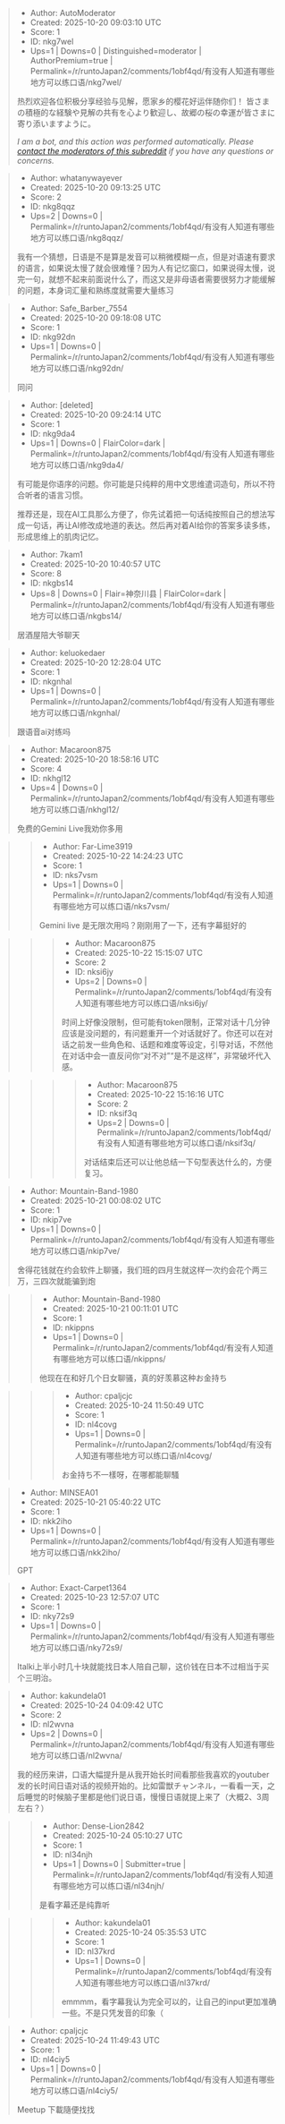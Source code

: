 > - Author: AutoModerator
> - Created: 2025-10-20 09:03:10 UTC
> - Score: 1
> - ID: nkg7wel
> - Ups=1 | Downs=0 | Distinguished=moderator | AuthorPremium=true | Permalink=/r/runtoJapan2/comments/1obf4qd/有没有人知道有哪些地方可以练口语/nkg7wel/
>
> 热烈欢迎各位积极分享经验与见解，愿家乡的樱花好运伴随你们！
> 皆さまの積極的な経験や見解の共有を心より歓迎し、故郷の桜の幸運が皆さまに寄り添いますように。
> 
> *I am a bot, and this action was performed automatically. Please [contact the moderators of this subreddit](/message/compose/?to=/r/runtoJapan2) if you have any questions or concerns.*

> - Author: whatanywayever
> - Created: 2025-10-20 09:13:25 UTC
> - Score: 2
> - ID: nkg8qqz
> - Ups=2 | Downs=0 | Permalink=/r/runtoJapan2/comments/1obf4qd/有没有人知道有哪些地方可以练口语/nkg8qqz/
>
> 我有一个猜想，日语是不是算是发音可以稍微模糊一点，但是对语速有要求的语言，如果说太慢了就会很难懂？因为人有记忆窗口，如果说得太慢，说完一句，就想不起来前面说什么了，而这又是非母语者需要很努力才能缓解的问题，本身词汇量和熟练度就需要大量练习

> - Author: Safe_Barber_7554
> - Created: 2025-10-20 09:18:08 UTC
> - Score: 1
> - ID: nkg92dn
> - Ups=1 | Downs=0 | Permalink=/r/runtoJapan2/comments/1obf4qd/有没有人知道有哪些地方可以练口语/nkg92dn/
>
> 同问

> - Author: [deleted]
> - Created: 2025-10-20 09:24:14 UTC
> - Score: 1
> - ID: nkg9da4
> - Ups=1 | Downs=0 | FlairColor=dark | Permalink=/r/runtoJapan2/comments/1obf4qd/有没有人知道有哪些地方可以练口语/nkg9da4/
>
> 有可能是你语序的问题。你可能是只纯粹的用中文思维遣词造句，所以不符合听者的语言习惯。
> 
> 推荐还是，现在AI工具那么方便了，你先试着把一句话纯按照自己的想法写成一句话，再让AI修改成地道的表达。然后再对着AI给你的答案多读多练，形成思维上的肌肉记忆。

> - Author: 7kam1
> - Created: 2025-10-20 10:40:57 UTC
> - Score: 8
> - ID: nkgbs14
> - Ups=8 | Downs=0 | Flair=神奈川县 | FlairColor=dark | Permalink=/r/runtoJapan2/comments/1obf4qd/有没有人知道有哪些地方可以练口语/nkgbs14/
>
> 居酒屋陪大爷聊天

> - Author: keluokedaer
> - Created: 2025-10-20 12:28:04 UTC
> - Score: 1
> - ID: nkgnhal
> - Ups=1 | Downs=0 | Permalink=/r/runtoJapan2/comments/1obf4qd/有没有人知道有哪些地方可以练口语/nkgnhal/
>
> 跟语音ai对练吗

> - Author: Macaroon875
> - Created: 2025-10-20 18:58:16 UTC
> - Score: 4
> - ID: nkhgl12
> - Ups=4 | Downs=0 | Permalink=/r/runtoJapan2/comments/1obf4qd/有没有人知道有哪些地方可以练口语/nkhgl12/
>
> 免费的Gemini Live我劝你多用

>> - Author: Far-Lime3919
>> - Created: 2025-10-22 14:24:23 UTC
>> - Score: 1
>> - ID: nks7vsm
>> - Ups=1 | Downs=0 | Permalink=/r/runtoJapan2/comments/1obf4qd/有没有人知道有哪些地方可以练口语/nks7vsm/
>>
>> Gemini live 是无限次用吗？刚刚用了一下，还有字幕挺好的

>>> - Author: Macaroon875
>>> - Created: 2025-10-22 15:15:07 UTC
>>> - Score: 2
>>> - ID: nksi6jy
>>> - Ups=2 | Downs=0 | Permalink=/r/runtoJapan2/comments/1obf4qd/有没有人知道有哪些地方可以练口语/nksi6jy/
>>>
>>> 时间上好像没限制，但可能有token限制，正常对话十几分钟应该是没问题的，有问题重开一个对话就好了。你还可以在对话之前发一些角色和、话题和难度等设定，引导对话，不然他在对话中会一直反问你“对不对”“是不是这样”，非常破坏代入感。

>>>> - Author: Macaroon875
>>>> - Created: 2025-10-22 15:16:16 UTC
>>>> - Score: 2
>>>> - ID: nksif3q
>>>> - Ups=2 | Downs=0 | Permalink=/r/runtoJapan2/comments/1obf4qd/有没有人知道有哪些地方可以练口语/nksif3q/
>>>>
>>>> 对话结束后还可以让他总结一下句型表达什么的，方便复习。

> - Author: Mountain-Band-1980
> - Created: 2025-10-21 00:08:02 UTC
> - Score: 1
> - ID: nkip7ve
> - Ups=1 | Downs=0 | Permalink=/r/runtoJapan2/comments/1obf4qd/有没有人知道有哪些地方可以练口语/nkip7ve/
>
> 舍得花钱就在约会软件上聊骚，我们班的四月生就这样一次约会花个两三万，三四次就能骗到炮

>> - Author: Mountain-Band-1980
>> - Created: 2025-10-21 00:11:01 UTC
>> - Score: 1
>> - ID: nkippns
>> - Ups=1 | Downs=0 | Permalink=/r/runtoJapan2/comments/1obf4qd/有没有人知道有哪些地方可以练口语/nkippns/
>>
>> 他现在在和好几个日女聊骚，真的好羡慕这种お金持ち

>>> - Author: cpaljcjc
>>> - Created: 2025-10-24 11:50:49 UTC
>>> - Score: 1
>>> - ID: nl4covg
>>> - Ups=1 | Downs=0 | Permalink=/r/runtoJapan2/comments/1obf4qd/有没有人知道有哪些地方可以练口语/nl4covg/
>>>
>>> お金持ち不一樣呀，在哪都能聊騷

> - Author: MINSEA01
> - Created: 2025-10-21 05:40:22 UTC
> - Score: 1
> - ID: nkk2iho
> - Ups=1 | Downs=0 | Permalink=/r/runtoJapan2/comments/1obf4qd/有没有人知道有哪些地方可以练口语/nkk2iho/
>
> GPT

> - Author: Exact-Carpet1364
> - Created: 2025-10-23 12:57:07 UTC
> - Score: 1
> - ID: nky72s9
> - Ups=1 | Downs=0 | Permalink=/r/runtoJapan2/comments/1obf4qd/有没有人知道有哪些地方可以练口语/nky72s9/
>
> Italki上半小时几十块就能找日本人陪自己聊，这价钱在日本不过相当于买个三明治。

> - Author: kakundela01
> - Created: 2025-10-24 04:09:42 UTC
> - Score: 2
> - ID: nl2wvna
> - Ups=2 | Downs=0 | Permalink=/r/runtoJapan2/comments/1obf4qd/有没有人知道有哪些地方可以练口语/nl2wvna/
>
> 我的经历来讲，口语大幅提升是从我开始长时间看那些我喜欢的youtuber发的长时间日语对话的视频开始的。比如雷獣チャンネル，一看看一天，之后睡觉的时候脑子里都是他们说日语，慢慢日语就提上来了（大概2、3周左右？）

>> - Author: Dense-Lion2842
>> - Created: 2025-10-24 05:10:27 UTC
>> - Score: 1
>> - ID: nl34njh
>> - Ups=1 | Downs=0 | Submitter=true | Permalink=/r/runtoJapan2/comments/1obf4qd/有没有人知道有哪些地方可以练口语/nl34njh/
>>
>> 是看字幕还是纯靠听

>>> - Author: kakundela01
>>> - Created: 2025-10-24 05:35:53 UTC
>>> - Score: 1
>>> - ID: nl37krd
>>> - Ups=1 | Downs=0 | Permalink=/r/runtoJapan2/comments/1obf4qd/有没有人知道有哪些地方可以练口语/nl37krd/
>>>
>>> emmmm，看字幕我认为完全可以的，让自己的input更加准确一些。不是只凭发音的印象（

> - Author: cpaljcjc
> - Created: 2025-10-24 11:49:43 UTC
> - Score: 1
> - ID: nl4ciy5
> - Ups=1 | Downs=0 | Permalink=/r/runtoJapan2/comments/1obf4qd/有没有人知道有哪些地方可以练口语/nl4ciy5/
>
> Meetup 下載隨便找找
